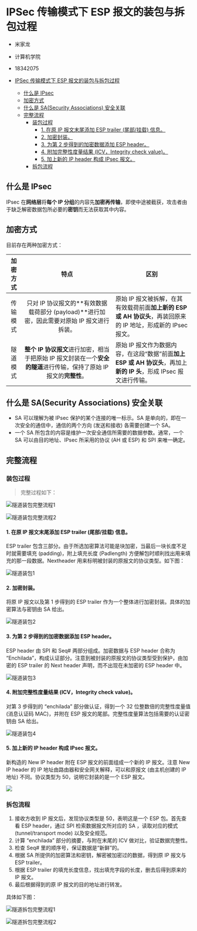 # IPSec 传输模式下 ESP 报文的装包与拆包过程

- 米家龙
- 计算机学院
- 18342075

- [IPSec 传输模式下 ESP 报文的装包与拆包过程](#ipsec-传输模式下-esp-报文的装包与拆包过程)
  - [什么是 IPsec](#什么是-ipsec)
  - [加密方式](#加密方式)
  - [什么是 SA(Security Associations) 安全关联](#什么是-sasecurity-associations-安全关联)
  - [完整流程](#完整流程)
    - [装包过程](#装包过程)
      - [1. 在原 IP 报文末尾添加 ESP trailer (尾部/挂载) 信息。](#1-在原-ip-报文末尾添加-esp-trailer-尾部挂载-信息)
      - [2. 加密封装。](#2-加密封装)
      - [3. 为第 2 步得到的加密数据添加 ESP header。](#3-为第-2-步得到的加密数据添加-esp-header)
      - [4. 附加完整性度量结果 (ICV，Integrity check value)。](#4-附加完整性度量结果-icvintegrity-check-value)
      - [5. 加上新的 IP header 构成 IPsec 报文。](#5-加上新的-ip-header-构成-ipsec-报文)
    - [拆包流程](#拆包流程)

## 什么是 IPsec

IPsec 在**网络层**将**每个 IP 分组**的内容先**加密再传输**，即使中途被截获，攻击者由于缺乏解密数据包所必要的**密钥**而无法获取其中内容。

## 加密方式

目前存在两种加密方式：

| 加密方式 |                                                         特点                                                         | 区别                                                                                                                 |
| :------: | :------------------------------------------------------------------------------------------------------------------: | -------------------------------------------------------------------------------------------------------------------- |
| 传输模式 |              只对 IP 协议报文的**有效数据载荷部分 (payload)**进行加密，因此需要对原始 IP 报文进行拆装。              | 原始 IP 报文被拆解，在其有效载荷前面**加上新的 ESP 或 AH 协议头**，再装回原来的 IP 地址，形成新的 IPsec 报文。       |
| 隧道模式 | **整个 IP 协议报文**进行加密，相当于把原始 IP 报文封装在一个**安全的隧道**进行传输，保持了原始 IP 报文的**完整性**。 | 原始 IP 报文作为数据内容，在这段“数据”前面**加上 ESP 或 AH 协议头**，再加上**新的 IP 头**，形成 IPsec 报文进行传输。 |

## 什么是 SA(Security Associations) 安全关联

- SA 可以理解为被 IPsec 保护的某个连接的唯一标示。SA 是单向的，即在一次安全的通信中，通信的两个方向 (发送和接收) 各需要创建一个 SA。
- 一个 SA 所包含的内容是维护一次安全通信所需要的数据参数。通常，一个 SA 可以由目的地址、IPsec 所采用的协议 (AH 或 ESP) 和 SPI 来唯一确定。

## 完整流程

### 装包过程

> 完整过程如下：

![隧道装包完整流程1](./tunnelFull1.png)

![隧道装包完整流程2](./tunnelFull2.png)

#### 1. 在原 IP 报文末尾添加 ESP trailer (尾部/挂载) 信息。

ESP trailer 包含三部分。由于所选加密算法可能是块加密，当最后一块长度不足时就需要填充 (padding)，附上填充长度 (Padlength) 方便解包时顺利找出用来填充的那一段数据。Nextheader 用来标明被封装的原报文的协议类型。如下图：

![隧道装包1](./tunnel%2001.png)

#### 2. 加密封装。

将原 IP 报文以及第 1 步得到的 ESP trailer 作为一个整体进行加密封装。具体的加密算法与密钥由 SA 给出。

![隧道装包2](./tunnel%2002.png)

#### 3. 为第 2 步得到的加密数据添加 ESP header。

ESP header 由 SPI 和 Seq# 两部分组成。加密数据与 ESP header 合称为 “Enchilada”，构成认证部分。注意到被封装的原报文的协议类型受到保护，由加密的 ESP trailer 的 Next header 声明，而不出现在未加密的 ESP header 中。

![隧道装包3](./tunnel%2003.png)

#### 4. 附加完整性度量结果 (ICV，Integrity check value)。

对第 3 步得到的 “enchilada” 部分做认证，得到一个 32 位整数倍的完整性度量值 (消息认证码 MAC)，并附在 ESP 报文的尾部。完整性度量算法包括需要的认证密钥由 SA 给出。

![隧道装包4](./tunnel%2004.png)

#### 5. 加上新的 IP header 构成 IPsec 报文。

新构造的 New IP header 附在 ESP 报文的前面组成一个新的 IP 报文。注意 New IP header 的 IP 地址由路由器和安全网关解释，可以和原报文 (由主机创建的 IP 地址) 不同。协议类型为 50，说明它封装的是一个 ESP 报文。

![](tunnel%2005.png)

### 拆包流程

1. 接收方收到 IP 报文后，发现协议类型是 50，表明这是一个 ESP 包。首先查看 ESP header，通过 SPI 检索数据报文所对应的 SA ，读取对应的模式 (tunnel/transport mode) 以及安全规范。
2. 计算 “enchilada” 部分的摘要，与附在末尾的 ICV 做对比，验证数据完整性。
3. 检查 Seq# 里的顺序号，保证数据是“新鲜”的。
4. 根据 SA 所提供的加密算法和密钥，解密被加密过的数据，得到原 IP 报文与 ESP trailer。
5. 根据 ESP trailer 的填充长度信息，找出填充字段的长度，删去后得到原来的 IP 报文。
6. 最后根据得到的原 IP 报文的目的地址进行转发。

具体如下图：

![隧道拆包完整流程1](./tunnelFull3.png)

![隧道拆包完整流程2](./tunnelFull4.png)
